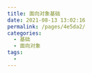 ```yaml
---
title: 面向对象基础
date: 2021-08-13 13:02:16
permalink: /pages/4e5da2/
categories:
  - 基础
  - 面向对象
tags:
  - 
---
```

